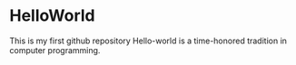 # HelloWorld
This is my first github repository
Hello-world is a time-honored tradition in computer programming.
